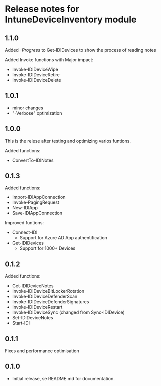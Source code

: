 # Release notes for IntuneDeviceInventory module
## 1.1.0
Added *-Progress* to Get-IDIDevices to show the process of reading notes

Added Invoke functions with Major impact:
- Invoke-IDIDeviceWipe
- Invoke-IDIDeviceRetire
- Invoke-IDIDeviceDelete

## 1.0.1
- minor changes
- "-Verbose" optimization

## 1.0.0
This is the relese after testing and optimizing varios funtions. 

Added functions:
- ConvertTo-IDINotes

## 0.1.3
Added functions:
- Import-IDIAppConnection
- Invoke-PagingRequest
- New-IDIApp
- Save-IDIAppConnection

Improved funtions:
- Connect-IDI 
    - Support for Azure AD App authentification
- Get-IDIDevices
    - Support for 1000+ Devices

## 0.1.2
Added functions:
- Get-IDIDeviceNotes
- Invoke-IDIDeviceBitLockerRotation
- Invoke-IDIDeviceDefenderScan
- Invoke-IDIDeviceDefenderSignatures
- Invoke-IDIDeviceRestart
- Invoke-IDIDeviceSync (changed from Sync-IDIDevice)
- Set-IDIDeviceNotes
- Start-IDI

## 0.1.1
Fixes and performance optimisation

## 0.1.0
- Initial release, se README.md for documentation.